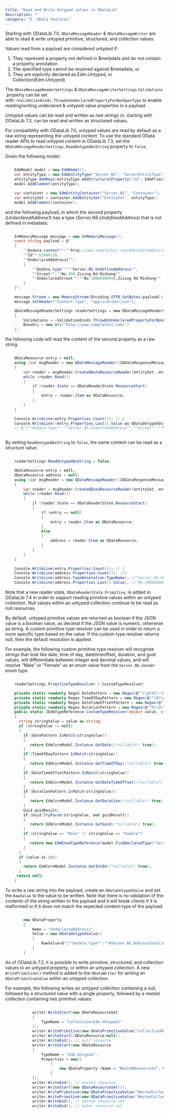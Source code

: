 ```yaml
---
title: "Read and Write Untyped values in ODataLib"
description: ""
category: "5. OData Features"
---
```


Starting with ODataLib 7.0, `ODataMessageReader` & `ODataMessageWriter` are able to read & write untyped primitive, structured, and collection values.  

Values read from a payload are considered untyped if:

1. They represent a property not defined in $metadata and do not contain a property annotation
2. The specified type cannot be resolved against $metadata, or
3. They are explicitly declared as Edm.Untyped, or Collection(Edm.Untyped)

The `ODataMessageReaderSettings` & `ODataMessageWriterSettings` `Validations` property can be set with `~ValidationKinds.ThrowOnUndeclaredPropertyForNonOpenType` to enable reading/writing undeclared & untyped value properties in a payload. 

Untyped values can be read and written as raw strings or, starting with ODataLib 7.3, can be read and written as structured values.

For compatiblity with ODataLib 7.0, untyped values are read by default as a raw string representing the untyped content. To use the standard OData reader APIs to read untyped content in ODataLib 7.3, set the `ODataMessageReaderSettings.ReadUntypedAsString` property to `false`.

Given the following model:

```C#   

    EdmModel model = new EdmModel();
    var entityType = new EdmEntityType("Server.NS", "ServerEntityType", null, false, false, false);
    entityType.AddKeys(entityType.AddStructuralProperty("Id", EdmPrimitiveTypeKind.Int32));
    model.AddElement(entityType);

    var container = new EdmEntityContainer("Server.NS", "Container");
    var entitySet = container.AddEntitySet("EntitySet", entityType);
    model.AddElement(container);

```

and the following payload, in which the second property (*UndeclaredAddress1*) has a type (*Server.NS.UndefinedAddress*) that is not defined in metadata:

```C#   

    InMemoryMessage message = new InMemoryMessage();
    const string payload = @"
    {
        ""@odata.context"":""http://www.sampletest.com/$metadata#EntitySet/$entity"",
        ""Id"":61880128,
        ""UndeclaredAddress1"":
        {
            ""@odata.type"":""Server.NS.UndefinedAddress"",
            ""Street"":""No.999,Zixing Rd Minhang"",
            ""UndeclaredStreet"":""No.10000000999,Zixing Rd Minhang""
        }
    }";

    message.Stream = new MemoryStream(Encoding.UTF8.GetBytes(payload));
    message.SetHeader("Content-Type", "application/json");

    ODataMessageReaderSettings readerSettings = new ODataMessageReaderSettings
    {
        Validations = ~ValidationKinds.ThrowOnUndeclaredPropertyForNonOpenType,
        BaseUri = new Uri("http://www.sampletest.com/")
    };

```

the following code will read the content of the second property as a raw string.

```C#   

    ODataResource entry = null;
    using (var msgReader = new ODataMessageReader((IODataResponseMessage)message, readerSettings, model))
    {
        var reader = msgReader.CreateODataResourceReader(entitySet, entityType);
        while (reader.Read())
        {
            if (reader.State == ODataReaderState.ResourceStart)
			{
				entry = reader.Item as ODataResource;
            }
        }
    }

    Console.WriteLine(entry.Properties.Count()); // 2
    Console.WriteLine((entry.Properties.Last().Value as ODataUntypedValue).RawValue); 
    // @"{""@odata.type"":""Server.NS.UndefinedAddress"",""Street"":""No.999,Zixing Rd Minhang"",""UndeclaredStreet"":""No.10000000999,Zixing Rd Minhang""}"
    
```

By setting `ReadUntypedAsString` to `false`, the same content can be read as a structure value:

```C#   

    readerSettings.ReadUntypedAsString = false;

    ODataResource entry = null;
    ODataResource address = null;
    using (var msgReader = new ODataMessageReader((IODataResponseMessage)message, readerSettings, model))
    {
        var reader = msgReader.CreateODataResourceReader(entitySet, entityType);
        while (reader.Read())
        {
            if (reader.State == ODataReaderState.ResourceStart)
			{
	            if (entry == null)
                {
					entry = reader.Item as ODataResource;
                }
                else
                {
					address = reader.Item as ODataResource;
                }
			}
        }
    }

    Console.WriteLine(entry.Properties.Count()); // 1
    Console.WriteLine(address.Properties.Count()); //2 
    Console.WriteLine(address.TypeAnnotation.TypeName); //"Server.NS.UndefinedAddress" 
    Console.WriteLine(address.Properties.Last().Value); //"No.10000000999,Zixing Rd Minhang" 

```

Note that a new reader state, `ODataReaderState.Primitive`, is added in ODataLib 7.4 in order to support reading primitive values within an untyped collection. Null values within an untyped collection continue to be read as null resources.  

By default, untyped primitive values are returned as boolean if the JSON value is a boolean value, as decimal if the JSON value is numeric, otherwise as string.  A custom primitive type resolver can be used in order to return a more specific type based on the value. If the custom type resolver returns null, then the default resolution is applied. 

For example, the following custom primitive type resolver will recognize strings that look like date, time of day, datetimeoffset, duration, and guid values, will differentiate between integer and decimal values, and will resolve "Male" or "Female" as an enum value from the `Server.NS.Gender` enum type. 

```C#

	readerSettings.PrimitiveTypeResolver = CustomTypeResolver;

    private static readonly Regex DatePattern = new Regex(@"^(\d{4})-(0?[1-9]|1[012])-(0?[1-9]|[12]\d|3[0|1])$", RegexOptions.Singleline | RegexOptions.Compiled);
    private static readonly Regex TimeOfDayPattern = new Regex(@"^(0?\d|1\d|2[0-3]):(0?\d|[1-5]\d)(:(0?\d|[1-5]\d)(\.\d{1,7})?)?$", RegexOptions.Singleline | RegexOptions.Compiled);
    private static readonly Regex DateTimeOffsetPattern = new Regex(@"^(\d{2,4})-(\d{1,2})-(\d{1,2})(T|(\s+))(\d{1,2}):(\d{1,2})", RegexOptions.Singleline | RegexOptions.Compiled);
    private static readonly Regex DurationPattern = new Regex(@"^P(\d+Y)?(\d+M)?(\d+W)?(\d+D)?(T(\d+H)?(\d+M)?(\d+(\.\d{1,12})?S)?)?$", RegexOptions.Singleline | RegexOptions.Compiled);
    public static IEdmTypeReference CustomTypeResolver(object value, string typeName)
    {
      string stringValue = value as string;
      if (stringValue != null)
      {
        if (DatePattern.IsMatch(stringValue))
        {
           return EdmCoreModel.Instance.GetDate(/*nullable*/ true);
        }
        if (TimeOfDayPattern.IsMatch(stringValue))
        {
           return EdmCoreModel.Instance.GetTimeOfDay(/*nullable*/ true);
        }
        if (DateTimeOffsetPattern.IsMatch(stringValue))
        {
           return EdmCoreModel.Instance.GetDateTimeOffset(/*nullable*/ true);
        }
        if (DurationPattern.IsMatch(stringValue))
        {
           return EdmCoreModel.Instance.GetDuration(/*nullable*/ true);
        }
        Guid guidResult;
        if (Guid.TryParse(stringValue, out guidResult))
        {
           return EdmCoreModel.Instance.GetGuid(/*nullable*/ true);
        }
        if (stringValue == "Male" || stringValue == "Female")
        {
           return new EdmEnumTypeReference(model.FindDeclaredType("Server.NS.Gender") as IEdmEnumType, /*nullable*/ true);
        }
      }
      if (value is int)
      {
        return EdmCoreModel.Instance.GetInt64(/*nullable*/ true);
      }
     return null;
    }

```

To write a raw string into the payload, create an `ODataUntypedValue` and set the `RawValue` to the value to be written. Note that there is no validation of the contents of the string written to the payload and it will break clients if it is malformed or if it does not match the expected content-type of the payload.

```C#

        new ODataProperty
        {
            Name = "UndeclaredAddress1",
            Value = new ODataUntypedValue()
            {
                RawValue=@"{""@odata.type"":""#Server.NS.AddressInValid"",'Street':""No.999,Zixing Rd Minhang"",""UndeclaredStreet"":'No.10000000999,Zixing Rd Minhang'}}"
            }
        }    

```

As of ODataLib 7.3, it is possible to write primitive, structured, and collection values to an untyped property, or within an untyped collection. A new `WritePrimitive()` method is added to the `ODataWriter` for writing an `ODataPrimitiveValue` within an untyped collection.

For example, the following writes an untyped collection containing a null, followed by a structured value with a single property, followed by a nested collection containing two primitive values:

```C#

            writer.WriteStart(new ODataResourceSet
            {
                TypeName = "Collection(Edm.Untyped)"
            });
            writer.WritePrimitive(new ODataPrimitiveValue("CollectionMember1"));
            writer.WriteStart((ODataResource)null);
            writer.WriteEnd(); // null resource
            writer.WriteStart(new ODataResource
            {
                TypeName = "Edm.Untyped",
                Properties = new[]
                    {
                        new ODataProperty {Name = "NestedResourceId", Value = new ODataPrimitiveValue(1)},
                    }
            });
            writer.WriteEnd(); // nested resource
            writer.WriteStart(new ODataResourceSet());
            writer.WritePrimitive(new ODataPrimitiveValue("NestedCollectionMember1"));
            writer.WritePrimitive(new ODataPrimitiveValue("NestedCollectionMember2"));
            writer.WriteEnd(); // nested resource set
            writer.WriteEnd(); // outer resource set

```


